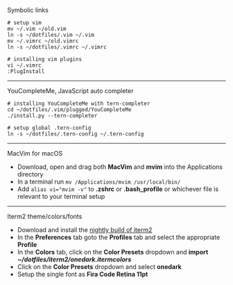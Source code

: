Symbolic links

    # setup vim
    mv ~/.vim ~/old.vim
    ln -s ~/dotfiles/.vim ~/.vim
    mv ~/.vimrc ~/old.vimrc
    ln -s ~/dotfiles/.vimrc ~/.vimrc

    # installing vim plugins
    vi ~/.vimrc
    :PlugInstall

---

YouCompleteMe, JavaScript auto completer

    # installing YouCompleteMe with tern-completer
    cd ~/dotfiles/.vim/plugged/YouCompleteMe
    ./install.py --tern-completer

    # setup global .tern-config
    ln -s ~/dotfiles/.tern-config ~/.tern-config

---

MacVim for macOS

* Download, open and drag both **MacVim** and **mvim** into the Applications directory
* In a terminal run `mv /Applications/mvim /usr/local/bin/`
* Add `alias vi="mvim -v"` to **.zshrc** or **.bash_profile** or whichever file is relevant to your terminal setup

---

Iterm2 theme/colors/fonts

* Download and install the [nightly build of iterm2](https://www.iterm2.com/downloads.html)
* In the **Preferences** tab goto the **Profiles** tab and select the appropriate **Profile**
* In the **Colors** tab, click on the **Color Presets** dropdown and **import *~/dotfiles/iterm2/onedark.itermcolors***
* Click on the **Color Presets** dropdown and select **onedark**
* Setup the single font as **Fira Code Retina 11pt**
